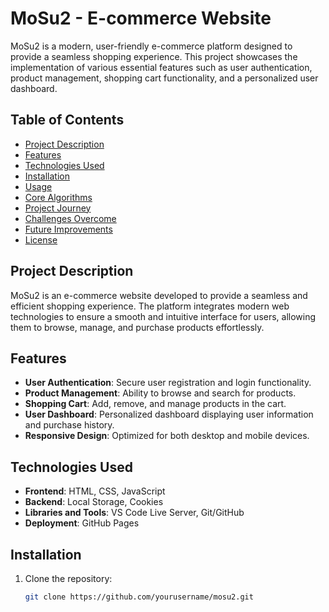 # MoSu2 - E-commerce Website

MoSu2 is a modern, user-friendly e-commerce platform designed to provide a seamless shopping experience. This project showcases the implementation of various essential features such as user authentication, product management, shopping cart functionality, and a personalized user dashboard.

## Table of Contents
- [Project Description](#project-description)
- [Features](#features)
- [Technologies Used](#technologies-used)
- [Installation](#installation)
- [Usage](#usage)
- [Core Algorithms](#core-algorithms)
- [Project Journey](#project-journey)
- [Challenges Overcome](#challenges-overcome)
- [Future Improvements](#future-improvements)
- [License](#license)

## Project Description
MoSu2 is an e-commerce website developed to provide a seamless and efficient shopping experience. The platform integrates modern web technologies to ensure a smooth and intuitive interface for users, allowing them to browse, manage, and purchase products effortlessly.

## Features
- **User Authentication**: Secure user registration and login functionality.
- **Product Management**: Ability to browse and search for products.
- **Shopping Cart**: Add, remove, and manage products in the cart.
- **User Dashboard**: Personalized dashboard displaying user information and purchase history.
- **Responsive Design**: Optimized for both desktop and mobile devices.

## Technologies Used
- **Frontend**: HTML, CSS, JavaScript
- **Backend**: Local Storage, Cookies
- **Libraries and Tools**: VS Code Live Server, Git/GitHub
- **Deployment**: GitHub Pages

## Installation
1. Clone the repository:
   ```bash
   git clone https://github.com/yourusername/mosu2.git
